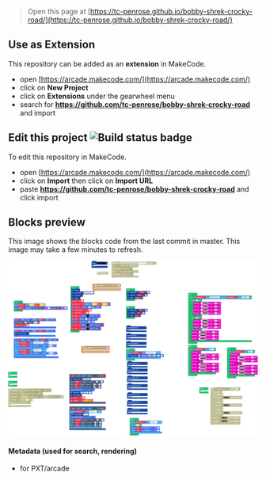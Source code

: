  


> Open this page at [https://tc-penrose.github.io/bobby-shrek-crocky-road/](https://tc-penrose.github.io/bobby-shrek-crocky-road/)

## Use as Extension

This repository can be added as an **extension** in MakeCode.

* open [https://arcade.makecode.com/](https://arcade.makecode.com/)
* click on **New Project**
* click on **Extensions** under the gearwheel menu
* search for **https://github.com/tc-penrose/bobby-shrek-crocky-road** and import

## Edit this project ![Build status badge](https://github.com/tc-penrose/bobby-shrek-crocky-road/workflows/MakeCode/badge.svg)

To edit this repository in MakeCode.

* open [https://arcade.makecode.com/](https://arcade.makecode.com/)
* click on **Import** then click on **Import URL**
* paste **https://github.com/tc-penrose/bobby-shrek-crocky-road** and click import

## Blocks preview

This image shows the blocks code from the last commit in master.
This image may take a few minutes to refresh.

![A rendered view of the blocks](https://github.com/tc-penrose/bobby-shrek-crocky-road/raw/master/.github/makecode/blocks.png)

#### Metadata (used for search, rendering)

* for PXT/arcade
<script src="https://makecode.com/gh-pages-embed.js"></script><script>makeCodeRender("{{ site.makecode.home_url }}", "{{ site.github.owner_name }}/{{ site.github.repository_name }}");</script>
